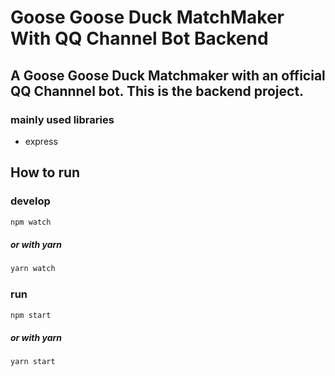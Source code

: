 # Goose Goose Duck MatchMaker With QQ Channel Bot Backend
## A Goose Goose Duck Matchmaker with an official QQ Channnel bot. This is the backend project.
### mainly used libraries
- express

## How to run
### develop
````bash
npm watch
````
##### or with yarn
````bash
yarn watch
````
### run
````bash
npm start
````
##### or with yarn
````bash
yarn start
````
